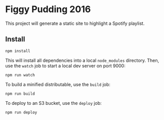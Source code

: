 # Figgy Pudding 2016

This project will generate a static site to highlight a Spotify playlist.

## Install

```shell
npm install
```

This will install all dependencies into a local `node_modules` directory. Then,
use the `watch` job to start a local dev server on port 9000:

```shell
npm run watch
```

To build a minified distributable, use the `build` job:

```shell
npm run build
```

To deploy to an S3 bucket, use the `deploy` job:

```shell
npm run deploy
```
